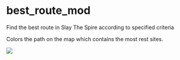# best_route_mod
Find the best route in Slay The Spire according to specified criteria

Colors the path on the map which contains the most rest sites.

![](https://i.imgur.com/DsEg34q.png)
